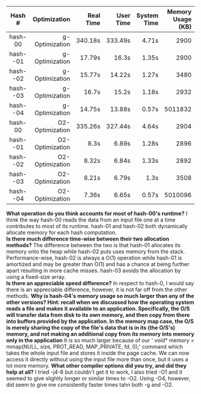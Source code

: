 |Hash #|Optimization|Real Time|User Time|System Time|Memory Usage<br>(KB)|Throughput|Performance<br>Improvement|
|:--:|--:|--:|--:|--:|--:|--:|:--:|
|hash-00|g-Optimization|340.18s|333.49s|4.71s|2900|95.7 units/s|–|
|hash--01|g-Optimization|17.79s|16.3s|1.35s|2900|1826.6 units/s|19.1%|
|hash--02|g-Optimization|15.77s|14.22s|1.27s|3480|2060.6 units/s|21.6%|
|hash--03|g-Optimization|16.7s|15.2s|1.18s|2932|1945.9 units/s|20.4%|
|hash--04|g-Optimization|14.75s|13.88s|0.57s|5011832|2203.1 units/s|23.1%|
|hash-00|O2-Optimization|335.26s|327.44s|4.64s|2904|98.4 units/s|–|
|hash--01|O2-Optimization|8.3s|6.89s|1.28s|2896|3914.2 units/s|40.4%|
|hash--02|O2-Optimization|8.32s|6.84s|1.33s|2892|3904.8 units/s|40.3%|
|hash--03|O2-Optimization|8.21s|6.79s|1.3s|3508|3957.1 units/s|40.8%|
|hash--04|O2-Optimization|7.36s|6.65s|0.57s|5010096|4415.2 units/s|45.6%|

**What operation do you think accounts for most of hash-00's runtime?**
I think the way hash-00 reads the data from an input file one at a time contributes to most of its runtime.
hash-01 and hash-02 both dynamically allocate memory for each hash computation.  
**Is there much difference time-wise between their two allocation methods?**
The difference between the two is that hash-01 allocates its memory onto the heap while hash-02 puts uses memory from the stack. Performance-wise, hash-02 is always a O(1) operation while hash-01 is amortized and may be greater than O(1) and has a chance at being further apart resulting in more cache misses.
hash-03 avoids the allocation by using a fixed-size array.  
**Is there an appreciable speed difference?**
In respect to hash-0, I would say there is an appreciable difference, however, it is not far off from the other methods.
**Why is hash-04's memory usage so much larger than any of the other versions?  Hint: recall when we discussed how the operating system reads a file and makes it available to an application.  Specifically, the O/S will transfer data from disk to its own memory, and then copy from there into buffers provided by the application.  In the memory map case, the O/S is merely sharing the copy of the file's data that is in its (the O/S's) memory, and not making an additional copy from its memory into memory only in the application**
It is so much larger because of our ' void* memory = mmap(NULL, size, PROT_READ, MAP_PRIVATE, fd, 0);' command which takes the whole input file and stores it inside the page cache. We can now access it directly without using the input file more than once, but it uses a lot more memory.
**What other compiler options did you try, and did they help at all?**
I tried -j4-8 but couldn't get it to work, I also tried -O1 and it seemed to give slightly longer or similar times to -O2. Using -O4, however, did seem to give me consistently faster times tahn both -g and -O2.
